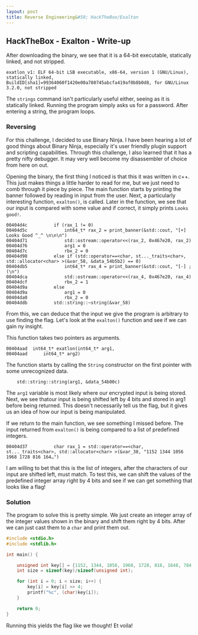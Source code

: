 ```yaml
---
layout: post
title: Reverse Engineering&#58; HackTheBox/Exalton
---
```


## HackTheBox - Exalton - Write-up

After downloading the binary, we see that it is a 64-bit executable, statically linked, and not stripped.
```
exatlon_v1: ELF 64-bit LSB executable, x86-64, version 1 (GNU/Linux), statically linked, BuildID[sha1]=99364060f1420e00a780745abcfa419af0b8b0d8, for GNU/Linux 3.2.0, not stripped
```

The ```strings``` command isn't particularly useful either, seeing as it is statically linked. Running the program simply asks us for a password. After entering a string, the program loops.

### Reversing

For this challenge, I decided to use Binary Ninja. I have been hearing a lot of good things about Binary Ninja, especially it's user friendly plugin support and scripting capabilities. Through this challenge, I also learned that it has a pretty nifty debugger. It may very well become my disassembler of choice from here on out.

Opening the binary, the first thing I noticed is that this it was written in c++. This just makes things a little harder to read for me, but we just need to comb through it piece by piece. The main function starts by printing the banner followed by reading in input from the user. Next, a particularly interesting function, ```exalton()```, is called. Later in the function, we see that our input is compared with some value and if correct, it simply prints ```Looks good!```. 
```
00404d4c          if (rax_1 != 0)
00404d5c              int64_t* rax_2 = print_banner(&std::cout, "[+] Looks Good ^_^ \n\n\n")
00404d71              std::ostream::operator<<(rax_2, 0x467e20, rax_2)
00404d76              arg1 = 0
00404d7c              rbx_2 = 0
00404d98          else if (std::operator==<char, st..._traits<char>, std::allocator<char> >(&var_58, &data_54b5b2) == 0)
00404db5              int64_t* rax_4 = print_banner(&std::cout, "[-] ;(\n")
00404dca              std::ostream::operator<<(rax_4, 0x467e20, rax_4)
00404dcf              rbx_2 = 1
00404d9a          else
00404d9a              arg1 = 0
00404da0              rbx_2 = 0
00404ddb          std::string::~string(&var_58)
```

From this, we can deduce that the input we give the program is arbitrary to use finding the flag. Let's look at the ```exalton()``` function and see if we can gain ny insight.

This function takes two pointers as arguments.
```
00404aad  int64_t* exatlon(int64_t* arg1, 
00404aad      int64_t* arg2)
```

The function starts by calling the ```String``` constructor on the first pointer with some unrecognized data.
```
    std::string::string(arg1, &data_54b00c)
```

The ```arg1``` variable is most likely where our encrypted input is being stored. Next, we see thatour input is being shifted left by 4 bits and stored in arg1 before being returned. This doesn't necessarily tell us the flag, but it gives us an idea of how our input is being manipulated.

If we return to the main function, we see something I missed before. The input returned from ```exalton()``` is being compared to a list of predefined integers.
```
00404d37          char rax_1 = std::operator==<char, st..._traits<char>, std::allocator<char> >(&var_38, "1152 1344 1056 1968 1728 816 164…")
```

I am willing to bet that this is the list of integers, after the characters of our input are shifted left, must match. To test this, we can shift the values of the predefined integer array right by 4 bits and see if we can get something that looks like a flag!

### Solution

The program to solve this is pretty simple. We just create an integer array of the integer values shown in the binary and shift them right by 4 bits. After we can just cast them to a ```char``` and print them out.
```c
#include <stdio.h>
#include <stdlib.h>

int main() {

	unsigned int key[] = {1152, 1344, 1056, 1968, 1728, 816, 1648, 784, 1584, 816, 1728, 1520, 1840, 1664, 784, 1632, 1856, 152, 0, 1728, 816, 1632, 1856, 1520, 784, 1760, 1840, 1824, 816, 1584, 1856, 784, 1776, 1760, 528, 528, 2000};
	int size = sizeof(key)/sizeof(unsigned int);

	for (int i = 0; i < size; i++) {
		key[i] = key[i] >> 4;
		printf("%c", (char)key[i]);
	}

	return 0;
}
```

Running this yields the flag like we thought! Et voila!
